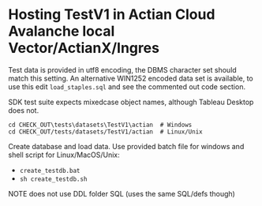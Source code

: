 # Hosting TestV1 in Actian Cloud Avalanche local Vector/ActianX/Ingres

Test data is provided in utf8 encoding, the DBMS character set should match this setting.
An alternative WIN1252 encoded data set is available, to use this edit `load_staples.sql` and see the commented out code section.

SDK test suite expects mixedcase object names, although Tableau Desktop does not.

    cd CHECK_OUT\tests\datasets\TestV1\actian  # Windows
    cd CHECK_OUT/tests/datasets/TestV1/actian  # Linux/Unix

Create database and load data.
Use provided batch file for windows and shell script for Linux/MacOS/Unix:

  * `create_testdb.bat`
  * `sh create_testdb.sh`

NOTE does not use DDL folder SQL (uses the same SQL/defs though)
